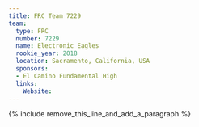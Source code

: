 ```yaml
---
title: FRC Team 7229
team:
  type: FRC
  number: 7229
  name: Electronic Eagles
  rookie_year: 2018
  location: Sacramento, California, USA
  sponsors:
  - El Camino Fundamental High
  links:
    Website:
---
```


{% include remove_this_line_and_add_a_paragraph %}